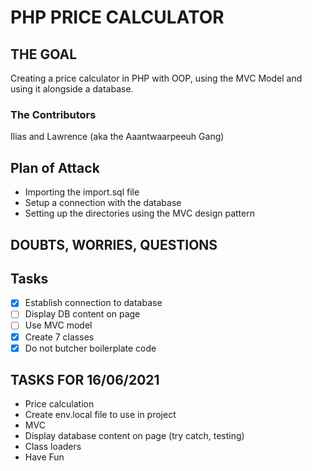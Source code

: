 # PHP PRICE CALCULATOR
## THE GOAL
Creating a price calculator in PHP with OOP, using the MVC Model and using it alongside a database.
### The Contributors
Ilias and Lawrence (aka the Aaantwaarpeeuh Gang)
## Plan of Attack
- Importing the import.sql file
- Setup a connection with the database
- Setting up the directories using the MVC design pattern

## DOUBTS, WORRIES, QUESTIONS

## Tasks
- [x] Establish connection to database
- [ ] Display DB content on page
- [ ] Use MVC model
- [x] Create 7 classes
- [x] Do not butcher boilerplate code

## TASKS FOR 16/06/2021
- Price calculation
- Create env.local file to use in project
- MVC
- Display database content on page (try catch, testing)
- Class loaders
- Have Fun
